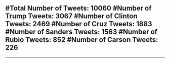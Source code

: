 #Total Number of Tweets: 10060 
#Number of Trump Tweets: 3067
#Number of Clinton Tweets: 2469
#Number of Cruz Tweets: 1883
#Number of Sanders Tweets: 1563
#Number of Rubio Tweets: 852
#Number of Carson Tweets: 226
---
---
